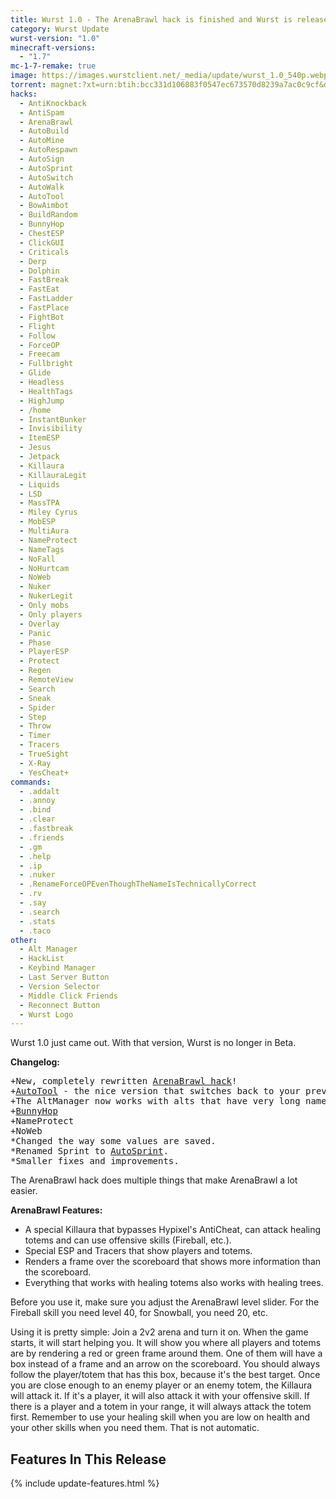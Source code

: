 ```yaml
---
title: Wurst 1.0 - The ArenaBrawl hack is finished and Wurst is released!
category: Wurst Update
wurst-version: "1.0"
minecraft-versions:
  - "1.7"
mc-1-7-remake: true
image: https://images.wurstclient.net/_media/update/wurst_1.0_540p.webp
torrent: magnet:?xt=urn:btih:bcc331d106883f0547ec673570d8239a7ac0c9cf&dn=Wurst%201.0%20REMAKE&tr=udp%3a%2f%2ftracker.opentrackr.org%3a1337%2fannounce&tr=udp%3a%2f%2f9.rarbg.com%3a2810%2fannounce&tr=udp%3a%2f%2fopen.tracker.cl%3a1337%2fannounce&tr=http%3a%2f%2ftracker.openbittorrent.com%3a80%2fannounce&tr=http%3a%2f%2fopenbittorrent.com%3a80%2fannounce&tr=udp%3a%2f%2fexodus.desync.com%3a6969%2fannounce&tr=udp%3a%2f%2fwww.torrent.eu.org%3a451%2fannounce&tr=udp%3a%2f%2ftracker.torrent.eu.org%3a451%2fannounce&tr=udp%3a%2f%2ftracker.tiny-vps.com%3a6969%2fannounce&tr=udp%3a%2f%2ftracker.pomf.se%3a80%2fannounce&tr=udp%3a%2f%2ftracker.dler.org%3a6969%2fannounce&tr=udp%3a%2f%2ftracker.altrosky.nl%3a6969%2fannounce&tr=udp%3a%2f%2ftracker.0x.tf%3a6969%2fannounce&tr=udp%3a%2f%2fretracker.netbynet.ru%3a2710%2fannounce&tr=udp%3a%2f%2fopentor.org%3a2710%2fannounce&tr=udp%3a%2f%2fopen.stealth.si%3a80%2fannounce&tr=udp%3a%2f%2fmail.realliferpg.de%3a6969%2fannounce&tr=udp%3a%2f%2ffe.dealclub.de%3a6969%2fannounce&tr=udp%3a%2f%2fexplodie.org%3a6969%2fannounce
hacks:
  - AntiKnockback
  - AntiSpam
  - ArenaBrawl
  - AutoBuild
  - AutoMine
  - AutoRespawn
  - AutoSign
  - AutoSprint
  - AutoSwitch
  - AutoWalk
  - AutoTool
  - BowAimbot
  - BuildRandom
  - BunnyHop
  - ChestESP
  - ClickGUI
  - Criticals
  - Derp
  - Dolphin
  - FastBreak
  - FastEat
  - FastLadder
  - FastPlace
  - FightBot
  - Flight
  - Follow
  - ForceOP
  - Freecam
  - Fullbright
  - Glide
  - Headless
  - HealthTags
  - HighJump
  - /home
  - InstantBunker
  - Invisibility
  - ItemESP
  - Jesus
  - Jetpack
  - Killaura
  - KillauraLegit
  - Liquids
  - LSD
  - MassTPA
  - Miley Cyrus
  - MobESP
  - MultiAura
  - NameProtect
  - NameTags
  - NoFall
  - NoHurtcam
  - NoWeb
  - Nuker
  - NukerLegit
  - Only mobs
  - Only players
  - Overlay
  - Panic
  - Phase
  - PlayerESP
  - Protect
  - Regen
  - RemoteView
  - Search
  - Sneak
  - Spider
  - Step
  - Throw
  - Timer
  - Tracers
  - TrueSight
  - X-Ray
  - YesCheat+
commands:
  - .addalt
  - .annoy
  - .bind
  - .clear
  - .fastbreak
  - .friends
  - .gm
  - .help
  - .ip
  - .nuker
  - .RenameForceOPEvenThoughTheNameIsTechnicallyCorrect
  - .rv
  - .say
  - .search
  - .stats
  - .taco
other:
  - Alt Manager
  - HackList
  - Keybind Manager
  - Last Server Button
  - Version Selector
  - Middle Click Friends
  - Reconnect Button
  - Wurst Logo
---
```

Wurst 1.0 just came out. With that version, Wurst is no longer in Beta.

**Changelog:**

<pre>
+New, completely rewritten <a href="https://wurst.wiki/arenabrawl">ArenaBrawl hack</a>!
+<a href="https://wurst.wiki/autotool">AutoTool</a> - the nice version that switches back to your previous item.
+The AltManager now works with alts that have very long names.
+<a href="https://wurst.wiki/bunnyhop">BunnyHop</a>
+NameProtect
+NoWeb
*Changed the way some values are saved.
*Renamed Sprint to <a href="https://wurst.wiki/autosprint">AutoSprint</a>.
*Smaller fixes and improvements.
</pre>

The ArenaBrawl hack does multiple things that make ArenaBrawl a lot easier.

**ArenaBrawl Features:**

- A special Killaura that bypasses Hypixel's AntiCheat, can attack healing totems and can use offensive skills (Fireball, etc.).
- Special ESP and Tracers that show players and totems.
- Renders a frame over the scoreboard that shows more information than the scoreboard.
- Everything that works with healing totems also works with healing trees.

Before you use it, make sure you adjust the ArenaBrawl level slider. For the Fireball skill you need level 40, for Snowball, you need 20, etc.

Using it is pretty simple: Join a 2v2 arena and turn it on. When the game starts, it will start helping you. It will show you where all players and totems are by rendering a red or green frame around them. One of them will have a box instead of a frame and an arrow on the scoreboard. You should always follow the player/totem that has this box, because it's the best target. Once you are close enough to an enemy player or an enemy totem, the Killaura will attack it. If it's a player, it will also attack it with your offensive skill. If there is a player and a totem in your range, it will always attack the totem first. Remember to use your healing skill when you are low on health and your other skills when you need them. That is not automatic.

## Features In This Release

{% include update-features.html %}
